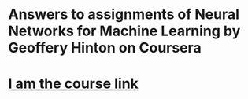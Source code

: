 # Answers to assignments of Neural Networks for Machine Learning by Geoffery Hinton on Coursera
# [I am the course link](https://www.coursera.org/learn/neural-networks)


